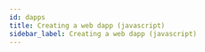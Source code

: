 ```yaml
---
id: dapps
title: Creating a web dapp (javascript)
sidebar_label: Creating a web dapp (javascript)
---
```



